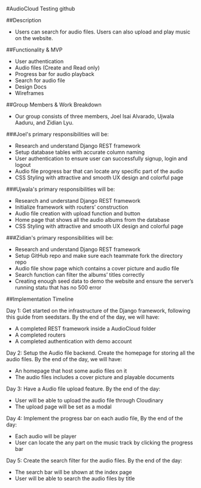 #AudioCloud
Testing github

##Description
- Users can search for audio files. Users can also upload and play music on the website.

##Functionality & MVP
- User authentication
- Audio files (Create and Read only)
- Progress bar for audio playback
- Search for audio file
- Design Docs
- Wireframes

##Group Members & Work Breakdown
- Our group consists of three members, Joel Isai Alvarado, Ujwala Aaduru, and Zidian Lyu.

###Joel's primary responsibilities will be:
- Research and understand Django REST framework
- Setup database tables with accurate column naming
- User authentication to ensure user can successfully signup, login and logout
- Audio file progress bar that can locate any specific part of the audio
- CSS Styling with attractive and smooth UX design and colorful page

###Ujwala's primary responsibilities will be:
- Research and understand Django REST framework
- Initialize framework with routers’ construction
- Audio file creation with upload function and button
- Home page that shows all the audio albums from the database
- CSS Styling with attractive and smooth UX design and colorful page

###Zidian's primary responsibilities will be:
- Research and understand Django REST framework
- Setup GitHub repo and make sure each teammate fork the directory repo
- Audio file show page which contains a cover picture and audio file
- Search function can filter the albums’ titles correctly
- Creating enough seed data to demo the website and ensure the server’s running statu that has no 500 error

##Implementation Timeline

Day 1: Get started on the infrastructure of the Django framework, following this guide from seedstars. By the end of the day, we will have:
- A completed REST framework inside a AudioCloud folder
- A completed routers
- A completed authentication with demo account

Day 2: Setup the Audio file backend. Create the homepage for storing all the audio files. By the end of the day, we will have:
- An homepage that host some audio files on it
- The audio files includes a cover picture and playable documents

Day 3: Have a Audio file upload feature. By the end of the day:
- User will be able to upload the audio file through Cloudinary
- The upload page will be set as a modal

Day 4: Implement the progress bar on each audio file, By the end of the day:
- Each audio will be player
- User can locate the any part on the music track by clicking the progress bar

Day 5: Create the search filter for the audio files. By the end of the day:
- The search bar will be shown at the index page
- User will be able to search the audio files by title
